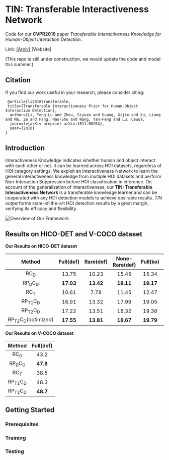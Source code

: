 
# TIN: Transferable Interactiveness Network             
Code for our **CVPR2019** paper *Transferable Interactiveness Knowledge for Human-Object Interaction Detection*.

Link: [[Arxiv]](https://arxiv.org/abs/1811.08264)  [Website]

(This repo is still under construction, we would update the code and model this summer.)

## Citation
If you find our work useful in your research, please consider citing:
```
 @article{li2018transferable,
 title={Transferable Interactiveness Prior for Human-Object Interaction Detection},
  author={Li, Yong-Lu and Zhou, Siyuan and Huang, Xijie and Xu, Liang and Ma, Ze and Fang, Hao-Shu and Wang, Yan-Feng and Lu, Cewu},
  journal={arXiv preprint arXiv:1811.08264},
  year={2018}
}
```

## Introduction
Interactiveness Knowledge indicates whether human and object interact with each other or not. It can be learned across HOI datasets, regardless of HOI category settings. We exploit an Interactiveness Network to learn the general interactiveness knowledge from multiple HOI datasets and perform Non-Interaction Suppression before HOI classification in inference. On account of the generalization of interactiveness, our **TIN: Transferable Interactiveness Network** is a transferable knowledge learner and can be cooperated with any HOI detection models to achieve desirable results. *TIN* outperforms state-of-the-art HOI detection results by a great margin, verifying its efficacy and flexibility.

![Overview of Our Framework](https://github.com/DirtyHarryLYL/Transferable-Interactiveness-Network/blob/master/images/overview.jpg?raw=true)

## Results on HICO-DET and V-COCO dataset

**Our Results on HICO-DET dataset**

|Method| Full(def) | Rare(def) | None-Rare(def)| Full(ko) | Rare(ko) | None-Rare(ko) | 
|:---:|:---:|:---:|:---:|:---:|:---:|:---:|   
|RC<sub>D</sub>| 13.75 | 10.23 | 15.45 | 15.34| 10.98|17.02|
|RP<sub>D</sub>C<sub>D</sub>| **17.03** | **13.42**| **18.11**| **19.17**| **15.51**|**20.26**|
|RC<sub>T</sub>| 10.61  | 7.78 | 11.45 | 12.47 | 8.87|13.54|
|RP<sub>T1</sub>C<sub>D</sub>| 16.91   | 13.32 | 17.99 | 19.05 | 15.22|20.19|
|RP<sub>T2</sub>C<sub>D</sub>| 17.22   | 13.51 | 18.32 | 19.38 | 15.38|20.57|
|RP<sub>T2</sub>C<sub>D</sub>(optimized)| **17.55**   | **13.81** | **18.67** | **19.79** | **15.71**|**21.01**|

**Our Results on V-COCO dataset**

|Method| Full(def) | 
|:---:|:---:|
|RC<sub>D</sub>| 43.2| 
|RP<sub>D</sub>C<sub>D</sub>| **47.8** |
|RC<sub>T</sub>| 38.5 | 
|RP<sub>T1</sub>C<sub>D</sub>| 48.3  | 
|RP<sub>T2</sub>C<sub>D</sub>| **48.7**   |

## Getting Started

### Prerequisites

### Training

### Testing
